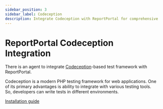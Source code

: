 ```yaml
---
sidebar_position: 3
sidebar_label: Codeception
description: Integrate Codeception with ReportPortal for comprehensive test automation reporting tools and PHP test execution analysis.
---
```


# ReportPortal Codeception Integration

There is an agent to integrate [Codeception](https://codeception.com/)-based test framework with ReportPortal.

Codeception is a modern PHP testing framework for web applications. One of its primary advantages is ability to integrate with various testing tools. So, developers can write tests in different environments.

[Installation guide](https://github.com/reportportal/agent-php-Codeception#readme)

